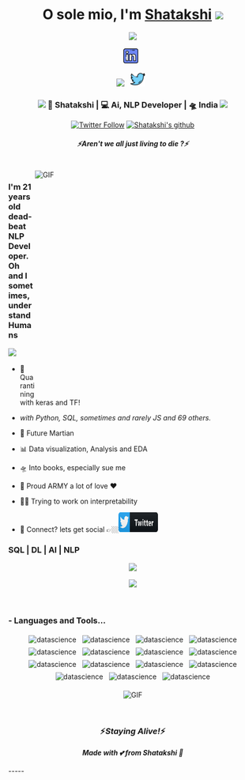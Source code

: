 <div align="center">
   <h1>O sole mio, I'm <a href="https://www.linkedin.com/in/shatakshi-raman-b4aaa9155/">Shatakshi</a> <img src="https://media2.giphy.com/media/fdG07xF24smvBim16E/giphy.gif?cid=790b76116969b67d5abaf7bf4c9f907ae856c75a23f19efc&rid=giphy.gif&ct=s" width="25px"> </h1>
   
   
   <img src="https://pronoun.cyou/x/y?subject=She&object=Her&height=20"> 
</div>

<p align='center'>
   <a href="https://www.linkedin.com/in/shatakshi-raman-b4aaa9155/"><img height="30" src="https://raw.githubusercontent.com/8bithemant/8bithemant/master/linkedin.png?raw=true"></a>&nbsp;&nbsp;
   <p align='center'>
   <a href="https://sites.google.com/view/shatakshiraman"><img height="30" src="https://raw.githubusercontent.com/8bithemant/8bithemant/master/web.png?raw=true"></a>&nbsp;&nbsp;
<a href="https://twitter.com/aishoo1612"><img height="30" src="https://raw.githubusercontent.com/8bithemant/8bithemant/master/twitter.png?raw=true"></a>&nbsp;&nbsp;



<div align="center">
<h3><img src="https://media.giphy.com/media/WUlplcMpOCEmTGBtBW/giphy.gif" width="30"> 🙎 Shatakshi  | 💻 Ai, NLP Developer | 🛸 India <img src="https://media2.giphy.com/media/iSD0xUVEd8iABcQpTg/giphy.gif" width="30"></h3>
</div>


<p align="center">
   <a href="https://twitter.com/aishoo1612"><img alt="Twitter Follow" src="https://img.shields.io/twitter/follow/aishoo1612?style=for-the-badge&color=09f&labelColor=black&logo=twitter&label=@aishoo1612" height="30"></a>
   <a href="https://badges.pufler.dev/repos/aishoo1612"> <img alt="Shatakshi's github" src="https://badges.pufler.dev/repos/aishoo1612" height="30"> </a>
 </p>
 
 <h5 align="center">
   <i>⚡️Aren't we all just living to die ?⚡️</i>
  </h5>
 
 
<br />
<img align="right" height="450px" width="450px" alt="GIF" src="https://media4.giphy.com/media/3o7TKzyIPAiMR1pErK/giphy.gif?cid=ecf05e47j5ybl9r2octpxk3clgug1u457pkcjur9mqg0zdpi&rid=giphy.gif&ct=g" />
<p align="center">
  <h3> I'm 21 years old dead-beat NLP Developer. Oh and I sometimes, understand Humans</h3>
</p>
 <img src="https://giphy.com/stickers/family-simpsons-take-wyct0orcyRcS4" width="25px">

 - 🥀 Quarantining with keras and TF!
 
 - <i>with Python, SQL, sometimes and rarely JS and 69 others.</i>
   
 - 🔭 Future Martian 
 
 - 📊 Data visualization, Analysis and EDA

 - 🛸 Into books, especially sue me
 
 - 💟 Proud ARMY a lot of love :heart:
 
 - 🐱‍👤 Trying to work on interpretability
 
 - 💬 Connect? lets get social 👉🏼[<img src="https://raw.githubusercontent.com/8bithemant/8bithemant/master/svg/social/twitter.svg" height= "40px" width= "80px"  >](https://twitter.com/aisoo1612/)
 
 <p align="center">
  <h3> SQL | DL | AI | NLP </h3>
   </p>




<!--  -->

<p align="center" >
<a href="https://github.com/anuraghazra/github-readme-stats"> 
    <img  src="https://github-readme-stats.vercel.app/api?username=aishoo1612&&show_icons=true&theme=synthwave"/>
  </a>

</p>
<p align = "center">
  <a href="https://github.com/anuraghazra/github-readme-stats"> 
    <img  src="https://github-readme-stats.vercel.app/api/top-langs/?username=aishoo1612&layout=compact&theme=tokyonight"/>
  </a>
</p>
<br />

### - Languages and Tools...

<p align="center">
  <img src = "https://img.shields.io/badge/Python-FFD43B?style=for-the-badge&logo=python&logoColor=darkgreen"  alt="datascience" style="vertical-align:top; margin:4px" >
  <img src = "https://img.shields.io/badge/C%2B%2B-00599C?style=for-the-badge&logo=c%2B%2B&logoColor=white"  alt="datascience" style="vertical-align:top; margin:4px" >
  <img src = "https://img.shields.io/badge/TensorFlow-FF6F00?style=for-the-badge&logo=TensorFlow&logoColor=white"  alt="datascience" style="vertical-align:top; margin:4px" > 
  <img src = "https://img.shields.io/badge/Plotly-239120?style=for-the-badge&logo=plotly&logoColor=white"  alt="datascience" style="vertical-align:top; margin:4px" >
  <img src = "https://img.shields.io/badge/Keras-D00000?style=for-the-badge&logo=Keras&logoColor=white"  alt="datascience" style="vertical-align:top; margin:4px" >
  <img src = "https://img.shields.io/badge/MySQL-00000F?style=for-the-badge&logo=mysql&logoColor=white"  alt="datascience" style="vertical-align:top; margin:4px" >
  <img src = "https://img.shields.io/badge/Django-092E20?style=for-the-badge&logo=django&logoColor=white"  alt="datascience" style="vertical-align:top; margin:4px" >
  <img src = "https://img.shields.io/badge/PowerBI-F2C811?style=for-the-badge&logo=Power%20BI&logoColor=white"  alt="datascience" style="vertical-align:top; margin:4px" >
  <img src = "https://img.shields.io/badge/Oracle-F80000?style=for-the-badge&logo=oracle&logoColor=black"  alt="datascience" style="vertical-align:top; margin:4px" >
  <img src = "https://img.shields.io/badge/Figma-F24E1E?style=for-the-badge&logo=figma&logoColor=white"  alt="datascience" style="vertical-align:top; margin:4px" > 
  <img src = "https://img.shields.io/badge/Adobe%20Creative%20Cloud-DA1F26?style=for-the-badge&logo=Adobe%20Creative%20Cloud&logoColor=white"  alt="datascience" style="vertical-align:top; margin:4px" > 
  <img src = "https://img.shields.io/badge/Adobe%20XD-470137?style=for-the-badge&logo=Adobe%20XD&logoColor=#FF61F6"  alt="datascience" style="vertical-align:top; margin:4px" > 
  <img src = "https://img.shields.io/badge/Canva-%2300C4CC.svg?&style=for-the-badge&logo=Canva&logoColor=white"  alt="datascience" style="vertical-align:top; margin:4px" > 
   <img src = "https://img.shields.io/badge/Medium-12100E?style=for-the-badge&logo=medium&logoColor=white"  alt="datascience" style="vertical-align:top; margin:4px" >
    <img src = "https://img.shields.io/badge/dev.to-0A0A0A?style=for-the-badge&logo=devdotto&logoColor=white"  alt="datascience" style="vertical-align:top; margin:4px" >

   
<p align="center"><img align="center" height="200px" width="200px" alt="GIF" src="https://media4.giphy.com/media/lnJ2TVXSgCGNC0Nxyn/giphy.gif?cid=ecf05e47qtffg5m9x3d0k914ywilwf4jjfngqeaq9p2ihsy0&rid=giphy.gif&ct=g" />
<p align="center"></p>


   
<br />

<h3 align='center'>⚡️<i>Staying Alive!</i>⚡️</h3>

<h4 align ='center'><i>Made with 💕 from Shatakshi 🦋</i></h4>
-----

